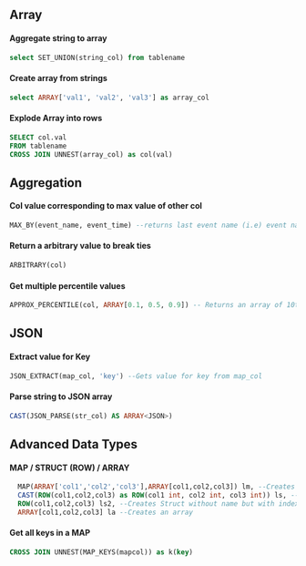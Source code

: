 ## Array

#### Aggregate string to array
```sql
select SET_UNION(string_col) from tablename
```

#### Create array from strings
```sql
select ARRAY['val1', 'val2', 'val3'] as array_col
```

#### Explode Array into rows
```sql
SELECT col.val
FROM tablename
CROSS JOIN UNNEST(array_col) as col(val)
```

## Aggregation

#### Col value corresponding to max value of other col
```sql
MAX_BY(event_name, event_time) --returns last event name (i.e) event name corresponding to max event time
```

#### Return a arbitrary value to break ties
```sql
ARBITRARY(col)
```

#### Get multiple percentile values
```sql
APPROX_PERCENTILE(col, ARRAY[0.1, 0.5, 0.9]) -- Returns an array of 10th, 50th, 90th percentiles for col
```

## JSON

#### Extract value for Key
```sql
JSON_EXTRACT(map_col, 'key') --Gets value for key from map_col
```

#### Parse string to JSON array
```sql
CAST(JSON_PARSE(str_col) AS ARRAY<JSON>)
```

## Advanced Data Types

#### MAP / STRUCT (ROW) / ARRAY
```sql
  MAP(ARRAY['col1','col2','col3'],ARRAY[col1,col2,col3]) lm, --Creates map, not struct
  CAST(ROW(col1,col2,col3) as ROW(col1 int, col2 int, col3 int)) ls, --Creates struct with names. Downside is requires defining datatypes
  ROW(col1,col2,col3) ls2, --Creates Struct without name but with index. Need to access with position like an array
  ARRAY[col1,col2,col3] la --Creates an array
```
#### Get all keys in a MAP
```sql
CROSS JOIN UNNEST(MAP_KEYS(mapcol)) as k(key)
```
